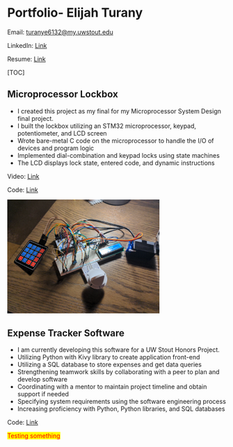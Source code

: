 # Portfolio- Elijah Turany

Email: turanye6132@my.uwstout.edu

LinkedIn: [Link](https://www.linkedin.com/in/elijah-t-1500672a2/)

Resume: [Link](Media/Resume/ResumeFall2024.pdf)

[TOC]

## Microprocessor Lockbox
* I created this project as my final for my Microprocessor System Design final project.
* I built the lockbox utilizing an STM32 microprocessor, keypad, potentiometer, and LCD screen
* Wrote bare-metal C code on the microprocessor to handle the I/O of devices and program logic
* Implemented dial-combination and keypad locks using state machines 
* The LCD displays lock state, entered code, and dynamic instructions

Video: [Link](https://liveuwstout-my.sharepoint.com/:v:/r/personal/turanye6132_my_uwstout_edu/Documents/Attachments/2024-05-06-00-16-58-665.mp4?csf=1&web=1&e=oHTt2m&nav=eyJyZWZlcnJhbEluZm8iOnsicmVmZXJyYWxBcHAiOiJTdHJlYW1XZWJBcHAiLCJyZWZlcnJhbFZpZXciOiJTaGFyZURpYWxvZy1MaW5rIiwicmVmZXJyYWxBcHBQbGF0Zm9ybSI6IldlYiIsInJlZmVycmFsTW9kZSI6InZpZXcifX0%3D)

Code: [Link](https://github.com/ElijahTurany/MicroprocessorCode/tree/main/FinalLockBox/Src)

<img src="Media/Lockbox.jpg" alt="LockboxPic" width="350"/>

## Expense Tracker Software

* I am currently developing this software for a UW Stout Honors Project.
* Utilizing Python with Kivy library to create application front-end
* Utilizing a SQL database to store expenses and get data queries
* Strengthening teamwork skills by collaborating with a peer to plan and develop software
* Coordinating with a mentor to maintain project timeline and obtain support if needed
* Specifying system requirements using the software engineering process
* Increasing proficiency with Python, Python libraries, and SQL databases

Code: [Link](https://github.com/ElijahTurany/ExpenseTracker)

<style>
mark{
    color:red;
}
</style>

<mark>Testing something</mark>



